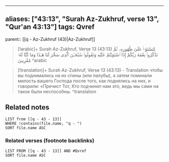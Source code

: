 
---
aliases: ["43:13", "Surah Az-Zukhruf, verse 13", "Qur'an 43:13"]
tags: Qvref
---

parent:: [[q - Az-Zukhruf (43)|Az-Zukhruf]]

> [!arabic]+ Surah Az-Zukhruf, Verse 13 (43:13)
> <span class="quran-arabic">لِتَسْتَوُۥا۟ عَلَىٰ ظُهُورِهِۦ ثُمَّ تَذْكُرُوا۟ نِعْمَةَ رَبِّكُمْ إِذَا ٱسْتَوَيْتُمْ عَلَيْهِ وَتَقُولُوا۟ سُبْحَـٰنَ ٱلَّذِى سَخَّرَ لَنَا هَـٰذَا وَمَا كُنَّا لَهُۥ مُقْرِنِينَ</span>
^arabic

> [!translation]+ Surah Az-Zukhruf, Verse 13 (43:13) - Translation
> чтобы вы поднимались на их спины (или палубы), а затем поминали милость вашего Господа после того, как поднялись на них, и говорили: «Пречист Тот, Кто подчинил нам это, ведь мы сами на такое были неспособны.
^translation



## Related notes
```dataview
LIST from [[q - 43 - 13]]
WHERE !contains(file.name, "q - ")
SORT file.name ASC
```

### Related verses (footnote backlinks)
```dataview
LIST FROM [[q - 43 - 13]] AND #Qvref
SORT file.name ASC
```

